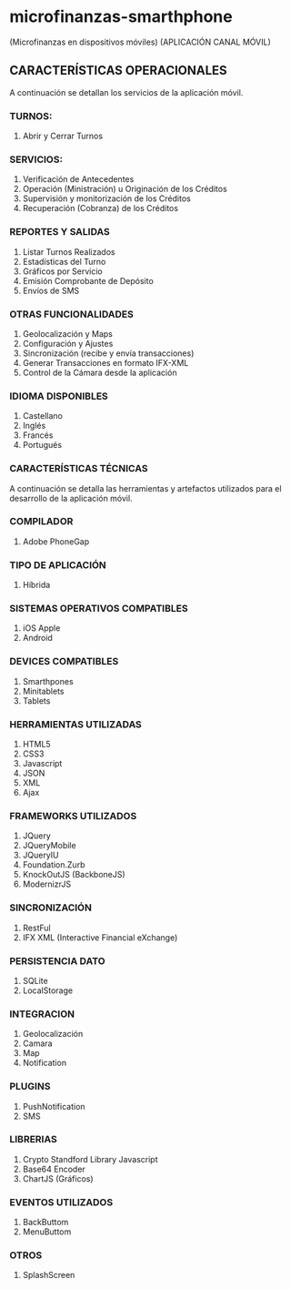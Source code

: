 # microfinanzas-smarthphone
(Microfinanzas en dispositivos móviles)
(APLICACIÓN CANAL MÓVIL)

## CARACTERÍSTICAS OPERACIONALES
A continuación se detallan los servicios de la aplicación móvil.

### TURNOS:	
1. Abrir y Cerrar Turnos

### SERVICIOS: 	
1. Verificación de Antecedentes
2. Operación (Ministración) u Originación de los Créditos
3. Supervisión y monitorización de los Créditos
4. Recuperación (Cobranza) de los Créditos

### REPORTES Y SALIDAS	
1. Listar Turnos Realizados
2. Estadísticas del Turno
3. Gráficos por Servicio
4. Emisión Comprobante de Depósito
5. Envíos de SMS
   
### OTRAS FUNCIONALIDADES	
1. Geolocalización y Maps
2. Configuración y Ajustes
3. Sincronización (recibe y envía transacciones)
4. Generar Transacciones en formato IFX-XML
5. Control de la Cámara desde la aplicación

### IDIOMA DISPONIBLES	
1. Castellano
2. Inglés
3. Francés
4. Portugués


### CARACTERÍSTICAS TÉCNICAS
A continuación se detalla las herramientas y artefactos utilizados para el desarrollo de la aplicación móvil.

### COMPILADOR	
1. Adobe PhoneGap 

### TIPO DE APLICACIÓN
1. Híbrida

### SISTEMAS OPERATIVOS COMPATIBLES	
1. iOS Apple
2. Android

### DEVICES COMPATIBLES	
1. Smarthpones
2. Minitablets
3. Tablets
   
### HERRAMIENTAS UTILIZADAS	
1. HTML5
2. CSS3
3. Javascript
4. JSON
5. XML
6. Ajax
  
### FRAMEWORKS UTILIZADOS	
1. JQuery
2. JQueryMobile
3. JQueryIU
4. Foundation.Zurb
5. KnockOutJS (BackboneJS)
6. ModernizrJS

### SINCRONIZACIÓN	
1. RestFul
3. IFX XML (Interactive Financial eXchange)

### PERSISTENCIA DATO	
1. SQLite
2. LocalStorage

### INTEGRACION	
1. Geolocalización
2. Camara
3. Map
4. Notification

### PLUGINS	
1. PushNotification
2. SMS

### LIBRERIAS	
1. Crypto Standford Library Javascript
2. Base64 Encoder
3. ChartJS (Gráficos)

### EVENTOS UTILIZADOS	
1. BackButtom
2. MenuButtom

### OTROS	
1. SplashScreen


